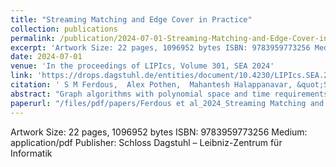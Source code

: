 ```yaml
---
title: "Streaming Matching and Edge Cover in Practice"
collection: publications
permalink: /publication/2024-07-01-Streaming-Matching-and-Edge-Cover-in-Practice
excerpt: 'Artwork Size: 22 pages, 1096952 bytes ISBN: 9783959773256 Medium: application/pdf Publisher: Schloss Dagstuhl – Leibniz-Zentrum für Informatik'
date: 2024-07-01
venue: 'In the proceedings of LIPIcs, Volume 301, SEA 2024'
link: 'https://drops.dagstuhl.de/entities/document/10.4230/LIPIcs.SEA.2024.12'
citation: ' S M Ferdous,  Alex Pothen,  Mahantesh Halappanavar, &quot;Streaming Matching and Edge Cover in Practice.&quot; In the proceedings of LIPIcs, Volume 301, SEA 2024, 2024.'
abstract: "Graph algorithms with polynomial space and time requirements often become infeasible for massive graphs with billions of edges or more. State-of-the-art approaches therefore employ approximate serial, parallel, and distributed algorithms to tackle these challenges. However, such approaches require storing the entire graph in memory and thus need access to costly computing resources such as clusters and supercomputers. In this paper, we present practical streaming approaches for solving massive graph problems using limited memory for two prototypical graph problems: maximum weighted matching and minimum weighted edge cover. For matching, we conduct a thorough computational study on two of the semi-streaming algorithms including a recent breakthrough result that achieves a 1/(2 + ε)-approximation of the weight while using O(n log W/ε) memory (here n is the number of vertices and W is the maximum edge weight), designed by Paz and Schwartzman [SODA, 2017]. Empirically, we show that the semi-streaming algorithms produce matchings whose weight is close to the best 1/2-approximate offline algorithm while requiring less time and an order-of-magnitude less memory."
paperurl: "/files/pdf/papers/Ferdous et al_2024_Streaming Matching and Edge Cover in Practice.pdf"
---
```

Artwork Size: 22 pages, 1096952 bytes ISBN: 9783959773256 Medium: application/pdf Publisher: Schloss Dagstuhl – Leibniz-Zentrum für Informatik

